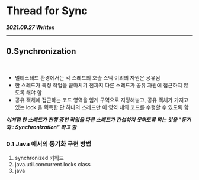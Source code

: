 # Thread for Sync

***2021.09.27 Written***

---

## 0.Synchronization

<br>

* 멀티스레드 환경에서는 각 스레드의 호출 스택 이외의 자원은 공유됨
* 한 스레드가 특정 작업을 끝마치기 전까지 다른 스레드가 공유 자원에 접근하지 않도록 해야 함
* 공유 객체에 접근하는 코드 영역을 임계 구역으로 지정해놓고, 공유 객체가 가지고 있는 lock 을 획득한 단 하나의 스레드만 이 영역 내의 코드를 수행할 수 있도록 함

***이처럼 한 스레드가 진행 중인 작업을 다른 스레드가 간섭하지 못하도록 막는 것을 "동기화 : Synchronization" 라고 함***

### 0.1 Java 에서의 동기화 구현 방법

1. synchronized 키워드
2. java.util.concurrent.locks class
3. java